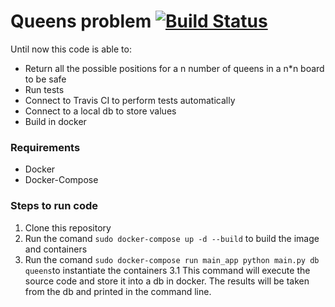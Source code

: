 # Queens problem [![Build Status](https://travis-ci.com/chiqeen03/cuenca_code_challenge.svg?branch=master)](https://travis-ci.com/chiqeen03/cuenca_code_challenge)

Until now this code is able to:
* Return all the possible positions for a n number of queens in a n\*n board to be safe
* Run tests
* Connect to Travis CI to perform tests automatically
* Connect to a local db to store values
* Build in docker

### Requirements
* Docker
* Docker-Compose

### Steps to run code
1. Clone this repository
2. Run the comand ```sudo docker-compose up -d --build``` to build the image and containers
3. Run the comand ```sudo docker-compose run main_app python main.py db queens```to instantiate the containers
3.1 This command will execute the source code and store it into a db in docker. The results will be taken from the db and printed in the command line.
